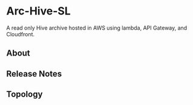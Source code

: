 # Arc-Hive-SL
A read only Hive archive hosted in AWS using lambda, API Gateway, and Cloudfront.

## About

## Release Notes

## Topology
